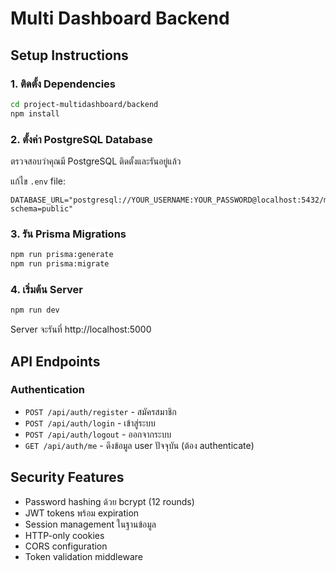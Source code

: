 # Multi Dashboard Backend

## Setup Instructions

### 1. ติดตั้ง Dependencies
```bash
cd project-multidashboard/backend
npm install
```

### 2. ตั้งค่า PostgreSQL Database
ตรวจสอบว่าคุณมี PostgreSQL ติดตั้งและรันอยู่แล้ว

แก้ไข `.env` file:
```env
DATABASE_URL="postgresql://YOUR_USERNAME:YOUR_PASSWORD@localhost:5432/multidashboard?schema=public"
```

### 3. รัน Prisma Migrations
```bash
npm run prisma:generate
npm run prisma:migrate
```

### 4. เริ่มต้น Server
```bash
npm run dev
```

Server จะรันที่ http://localhost:5000

## API Endpoints

### Authentication
- `POST /api/auth/register` - สมัครสมาชิก
- `POST /api/auth/login` - เข้าสู่ระบบ
- `POST /api/auth/logout` - ออกจากระบบ
- `GET /api/auth/me` - ดึงข้อมูล user ปัจจุบัน (ต้อง authenticate)

## Security Features
- Password hashing ด้วย bcrypt (12 rounds)
- JWT tokens พร้อม expiration
- Session management ในฐานข้อมูล
- HTTP-only cookies
- CORS configuration
- Token validation middleware
